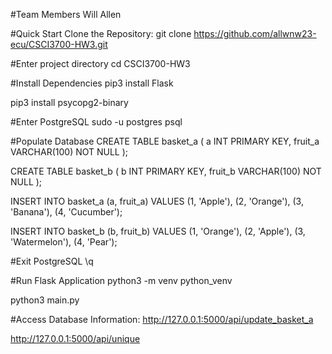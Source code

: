 #Team Members
Will Allen

#Quick Start
Clone the Repository:
git clone https://github.com/allwnw23-ecu/CSCI3700-HW3.git

#Enter project directory
cd CSCI3700-HW3

#Install Dependencies
pip3 install Flask

pip3 install psycopg2-binary

#Enter PostgreSQL
sudo -u postgres psql

#Populate Database
CREATE TABLE basket_a ( a INT PRIMARY KEY, fruit_a VARCHAR(100) NOT NULL );

CREATE TABLE basket_b ( b INT PRIMARY KEY, fruit_b VARCHAR(100) NOT NULL );

INSERT INTO basket_a (a, fruit_a) VALUES (1, 'Apple'), (2, 'Orange'), (3, 'Banana'), (4, 'Cucumber');

INSERT INTO basket_b (b, fruit_b) VALUES (1, 'Orange'), (2, 'Apple'), (3, 'Watermelon'), (4, 'Pear');

#Exit PostgreSQL
\q

#Run Flask Application
python3 -m venv python_venv

python3 main.py

#Access Database Information:
http://127.0.0.1:5000/api/update_basket_a

http://127.0.0.1:5000/api/unique

